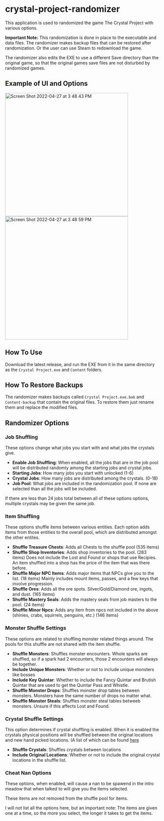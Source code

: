 # crystal-project-randomizer
This application is used to randomized the game The Crystal Project with various options.

**Important Note:** This randomization is done in place to the executable and data files.
The randomizer makes backup files that can be restored after randomization. Or the user can use Steam to redownload the game.

The randomizer also edits the EXE to use a different Save directory than the original game, so that the original games save files are not disturbed by randomized games.

## Example of UI and Options
<div>
<img width="400" alt="Screen Shot 2022-04-27 at 3 48 43 PM" src="https://user-images.githubusercontent.com/1436831/165628334-ddfe174e-5d4e-4178-ae04-d0ccc1968a43.png">
<img width="400" alt="Screen Shot 2022-04-27 at 3 48 59 PM" src="https://user-images.githubusercontent.com/1436831/165628370-ade90346-947c-4a84-8674-a3b60091de09.png">
</div>

## How To Use
Download the latest release, and run the EXE from it in the same directory as the `Crystal Project.exe` and `Content` folders.

## How To Restore Backups
The randomizer makes backups called `Crystal Project.exe.bak` and `Content-backup` that contain the original files. To restore them just rename them and replace the modified files.

## Randomizer Options

### Job Shuffling

These options change what jobs you start with and what jobs the crystals give.

- **Enable Job Shuffling**: When enabled, all the jobs that are in the job pool will be distributed randomly among the starting jobs and crystal jobs.
- **Starting Jobs**: How many jobs you start with unlocked (1-6)
- **Crystal Jobs**: How many jobs are distributed among the crystals. (0-18)
- **Job Pool**: What jobs are included in the randomization pool. If none are selected than all the jobs will be included.

If there are less than 24 jobs total between all of these options options, multiple crystals may be given the same job.

### Item Shuffling

These options shuffle items between various entities. Each option adds items from those entities to the overall pool, which are distributed amongst the other entites.

- **Shuffle Treasure Chests**: Adds all Chests to the shuffle pool (535 items)
- **Shuffle Shop Inventories**: Adds shop inventories to the pool. (283 items) Does not include the Lost and Found or shops that use Recipies. An item shuffled into a shop has the price of the item that was there before.
- **Shuffle Major NPC Items**: Adds major items that NPCs give you to the list. (18 items) Mainly includes mount items, passes, and a few keys that involve progression.
- **Shuffle Ores**: Adds all the ore spots. Silver/Gold/Diamond ore, ingots, and dust. (165 items)
- **Shuffle Mastery Seals**: Adds the mastery seals from job masters to the pool. (24 items)
- **Shuffle Minor Npcs**: Adds any item from npcs not included in the above (shinies, crabs, squirrels, penguins, etc.) (146 items)

### Monster Shuffle Settings

These options are related to shuffling monster related things around. The pools for this shuffle are not shared with the item shuffle.

- **Shuffle Monsters**: Shuffles monster encounters. Whole sparks are shuffled, so if a spark had 2 encounters, those 2 encounters will always be together.
- **Include Unique Monsters**: Whether or not to include unique monsters like bosses
- **Include Key Quintar**: Whether to include the Fancy Quintar and Brutish Quintar that are used to get the Quintar Pass and Whistle.
- **Shuffle Monster Drops**: Shuffles monster drop tables between monsters. Monsters have the same number of drops no matter what.
- **Shuffle Monster Steals**: Shuffles monster steal tables betweeb monsters. Unsure if this affects Lost and Found.

### Crystal Shuffle Settings

This option determines if crystal shuffling is enabled. When it is enabled the crystals physical positions will be shuffled between the original locations
and new hand picked locations. (A list of which can be found [here](https://github.com/LtSquigs/crystal-project-randomizer/blob/main/lib/EntityEditor.js#L343)

- **Shuffle Crystals**: Shuffles crystals between locations
- **Include Original Locations**: Whether or not to include the original crystal locations in the shuffle list.

### Cheat Nan Options

These options, when enabled, will cause a nan to be spawend in the intro meadow that when talked to will give you the items selected.

These items are not removed from the shuffle pool for items.

I will not list all the options here, but an important note: The items are given one at a time, so the more you select, the longer it takes to get the items.


